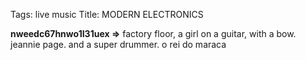Tags: live music
Title: MODERN ELECTRONICS
  
**nweedc67hnwo1I31uex =>** factory floor, a girl on a guitar, with a bow. jeannie page. and a super drummer. o rei do maraca